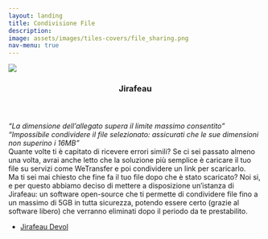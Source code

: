 ```yaml
---
layout: landing
title: Condivisione File
description:
image: assets/images/tiles-covers/file_sharing.png
nav-menu: true
---
```


<!-- Main -->
<div id="main">

<!-- Two -->
<section id="two" class="spotlights">
<section>
  <img src="{{ "assets/images/logos/jirafeau.png" | relative_url }}" loading="lazy">
  <div class="content">
    <div class="inner">
      <header class="major">
        <h3>Jirafeau</h3>
      </header>
      <p><i>“La dimensione dell’allegato supera il limite massimo consentito”<br>
        “Impossibile condividere il file selezionato: assicurati che le sue dimensioni non superino i 16MB”</i><br>
        Quante volte ti è capitato di ricevere errori simili? Se ci sei passato almeno una volta, avrai anche letto che la soluzione più semplice è caricare il tuo file su servizi come WeTransfer e poi condividere un link per scaricarlo.<br>
        Ma ti sei mai chiesto che fine fa il tuo file dopo che è stato scaricato? Noi si, e per questo abbiamo deciso di mettere a disposizione un’istanza di Jirafeau: un software open-source che ti permette di condividere file fino a un massimo di 5GB in tutta sicurezza, potendo essere certo (grazie al software libero) che verranno eliminati dopo il periodo da te prestabilito.
      </p>
      <ul class="actions">
        <li><a href="https://jirafeau.devol.it" class="button">Jirafeau Devol</a></li>
      </ul>
    </div>
  </div>
</section>
</section>

</div>

